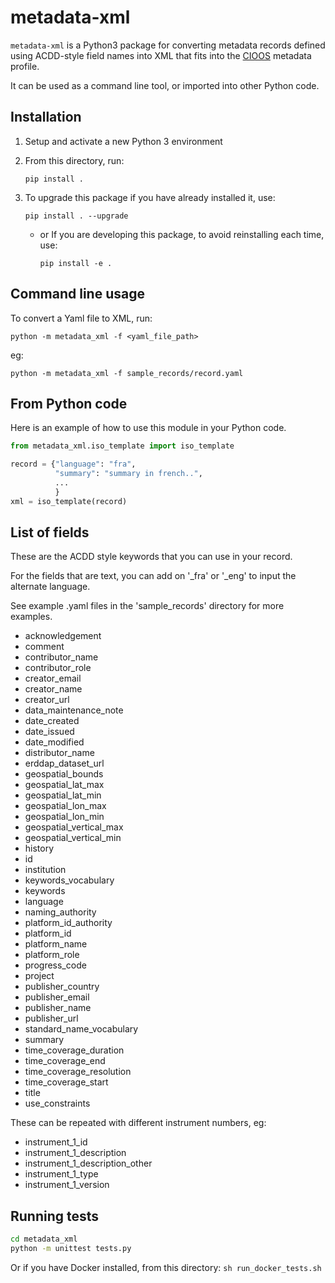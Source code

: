 # metadata-xml

`metadata-xml` is a Python3 package for converting metadata records defined using
ACDD-style field names into XML that fits into the [CIOOS](https://www.cioos.ca)
metadata profile.

It can be used as a command line tool, or imported into other Python code.

## Installation

1. Setup and activate a new Python 3 environment
2. From this directory, run:

   `pip install .`

3. To upgrade this package if you have already installed it, use:

   `pip install . --upgrade`

   - or If you are developing this package, to avoid reinstalling each time,
     use:

     `pip install -e .`

## Command line usage

To convert a Yaml file to XML, run:

`python -m metadata_xml -f <yaml_file_path>`

eg:

`python -m metadata_xml -f sample_records/record.yaml`

## From Python code

Here is an example of how to use this module in your Python code.

```python
from metadata_xml.iso_template import iso_template

record = {"language": "fra",
          "summary": "summary in french..",
          ...
          }
xml = iso_template(record)
```

## List of fields

These are the ACDD style keywords that you can use in your record.

For the fields that are text, you can add on '\_fra' or '\_eng' to input the alternate language.

See example .yaml files in the 'sample_records' directory for more examples.

- acknowledgement
- comment
- contributor_name
- contributor_role
- creator_email
- creator_name
- creator_url
- data_maintenance_note
- date_created
- date_issued
- date_modified
- distributor_name
- erddap_dataset_url
- geospatial_bounds
- geospatial_lat_max
- geospatial_lat_min
- geospatial_lon_max
- geospatial_lon_min
- geospatial_vertical_max
- geospatial_vertical_min
- history
- id
- institution
- keywords_vocabulary
- keywords
- language
- naming_authority
- platform_id_authority
- platform_id
- platform_name
- platform_role
- progress_code
- project
- publisher_country
- publisher_email
- publisher_name
- publisher_url
- standard_name_vocabulary
- summary
- time_coverage_duration
- time_coverage_end
- time_coverage_resolution
- time_coverage_start
- title
- use_constraints

These can be repeated with different instrument numbers, eg:

- instrument_1_id
- instrument_1_description
- instrument_1_description_other
- instrument_1_type
- instrument_1_version

## Running tests

```bash
cd metadata_xml
python -m unittest tests.py

```
Or if you have Docker installed, from this directory:
`sh run_docker_tests.sh`